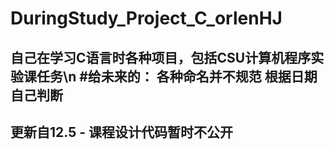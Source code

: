 # DuringStudy_Project_C_orlenHJ

自己在学习C语言时各种项目，包括CSU计算机程序实验课任务\n
#给未来的： 各种命名并不规范 根据日期自己判断
------------------------------------------------
更新自12.5 - 课程设计代码暂时不公开
------------------------------------------------




